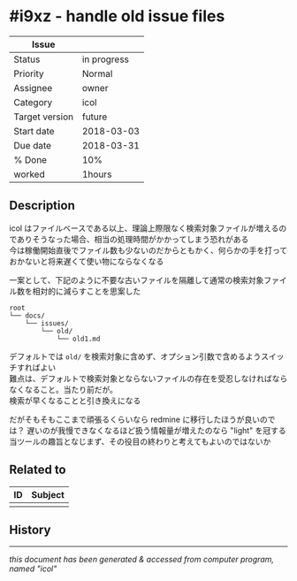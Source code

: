 # #i9xz - handle old issue files

|**Issue**||
|---|---|
|Status|in progress<!-- any of "new", "in progress", "end" http://redmine.jp/tech_note/issue_statuses/ -->|
|Priority|Normal<!-- "high" or "normal" or "low"-->|
|Assignee|owner<!-- your name -->|
|Category|icol<!-- optional -->|
|Target version|future<!-- optional, any of git tags recommended -->|
|Start date|2018-03-03|
|Due date|2018-03-31|
|% Done|10%|
|worked|1hours|

## Description

icol はファイルベースである以上、理論上際限なく検索対象ファイルが増えるのでありそうなった場合、相当の処理時間がかかってしまう恐れがある  
今は稼働開始直後でファイル数も少ないのだからともかく、何らかの手を打っておかないと将来遅くて使い物にならなくなる  

一案として、下記のように不要な古いファイルを隔離して通常の検索対象ファイル数を相対的に減らすことを思案した

```
root
└── docs/
    └── issues/
        └── old/
            └── old1.md
```

デフォルトでは `old/` を検索対象に含めず、オプション引数で含めるようスイッチすればよい  
難点は、デフォルトで検索対象とならないファイルの存在を受忍しなければならなくなること。当たり前だが。  
検索が早くなることと引き換えになる

だがそもそもここまで頑張るくらいなら redmine に移行したほうが良いのでは？
遅いのが我慢できなくなるほど扱う情報量が増えたのなら "light" を冠する当ツールの趣旨となじまず、その役目の終わりと考えてもよいのではないか

## Related to

|**ID**|**Subject**|
|---|---|
|||<!--OTHER_ISSUE;;-->

## History

---
*this document has been generated & accessed from computer program, named "icol"*
